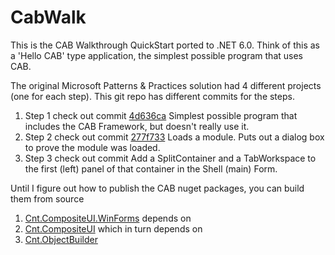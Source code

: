 # CabWalk

This is the CAB Walkthrough QuickStart ported to .NET 6.0.  Think of this as a 'Hello CAB' type application, the simplest possible program that uses CAB.

The original Microsoft Patterns & Practices solution had 4 different projects (one for each step).  This git repo has different commits for the steps.
1. Step 1
  check out commit [4d636ca](https://github.com/bradubv/CabWalk/commit/4d636cac4f4c600512118118e595a0a09011252a)
  Simplest possible program that includes the CAB Framework, but doesn't really use it.
1. Step 2
  check out commit [277f733](https://github.com/bradubv/CabWalk/commit/277f733802676fd48561cb58ba58ef3db3af3440)
  Loads a module.  Puts out a dialog box to prove the module was loaded.
1. Step 3
  check out commit []()
  Add a SplitContainer and a TabWorkspace to the first (left) panel of that container in the Shell (main) Form.

Until I figure out how to publish the CAB nuget packages, you can build them from source
1. [Cnt.CompositeUI.WinForms](https://github.com/bradubv/CompositeUI.WinForms) depends on
1. [Cnt.CompositeUI](https://github.com/bradubv/CompositeUI) which in turn depends on
1. [Cnt.ObjectBuilder](https://github.com/bradubv/NewObjectBuilder)